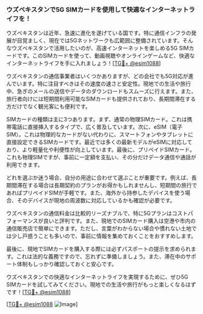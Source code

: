 ### ウズベキスタンで5G SIMカードを使用して快適なインターネットライフを！

ウズベキスタンは近年、急速に進化を遂げている国です。特に通信インフラの発展が目覚ましく、現在では5Gネットワークも広範囲に整備されています。そんなウズベキスタンで活用したいのが、高速インターネットを楽しめる5G SIMカードです。このSIMカードを使って、動画視聴やオンラインゲームなど、快適なインターネットライフを手に入れましょう！[[TG💪+ @esim1088](https://t.me/s/esim1088)]

ウズベキスタンの通信事業者はいくつかありますが、どの会社でも5G対応が進んでいます。特に注目すべきはその速度の速さと安定性。現地での生活や旅行中、急ぎのメールの送信やデータのダウンロードもスムーズに行えます。また、旅行者向けには短期間利用可能なSIMカードも提供されており、長期間滞在する方だけでなく観光客にも便利です。

SIMカードの種類は主に3つあります。まず、通常の物理SIMカード。これは携帯電話に直接挿入するタイプで、広く普及しています。次に、eSIM（電子SIM）。これは物理的なカードがない代わりに、スマートフォンやタブレットに直接設定できるSIMカードです。最近では多くの最新モデルがeSIMに対応しており、より軽量化や利便性が向上しています。最後に、プリペイドSIMカード。これも物理SIMですが、事前に一定額を支払い、その分だけデータ通信や通話が利用できます。

どれを選ぶか迷う場合、自分の用途に合わせて選ぶことが重要です。例えば、長期間滞在する場合は長期契約のプランがお得かもしれませんし、短期間の旅行であればプリペイドSIMが手軽です。また、海外から持参したデバイスを使う場合、そのデバイスが現地の周波数に対応しているかも確認が必要です。

ウズベキスタンの通信料金は比較的リーズナブルで、特に5Gプランはコストパフォーマンスが良いと評判です。また、現地でのSIMカード購入は空港や市内の通信販売店で簡単にできます。ただし、言葉がわからない場合や慣れない土地では少し戸惑うことも多いので、事前に情報を集めておくことをおすすめします。

最後に、現地でSIMカードを購入する際には必ずパスポートの提示を求められます。これは法的な義務ですので、忘れずに準備しましょう。また、滞在中のサポート体制もしっかり確認しておくと安心です。

ウズベキスタンでの快適なインターネットライフを実現するために、ぜひ5G SIMカードを試してみてください。現地での生活や旅行がもっと楽しくなるはずです！[[TG💪+ @esim1088](https://t.me/s/esim1088)]

[[TG💪+ @esim1088](https://t.me/s/esim1088) ![Image](https://i.postimg.cc/Y0z9fWf4/image.png)]